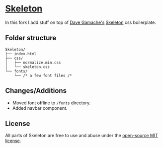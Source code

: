 # [Skeleton](http://getskeleton.com)
In this fork I add stuff on top of <a href="https://github.com/dhg">Dave Gamache's</a> <a href="http://getskeleton.com/">Skeleton</a> css boilerplate.

## Folder structure

```
Skeleton/
├── index.html
├── css/
│   ├── normalize.min.css
│   └── skeleton.css
└── fonts/
    └── /* a few font files /*
```

## Changes/Additions

- Moved font offline to `/fonts` directory.
- Added navbar component.

## License

All parts of Skeleton are free to use and abuse under the [open-source MIT license](https://github.com/dhg/Skeleton/blob/master/LICENSE.md).
